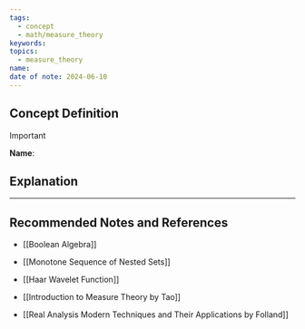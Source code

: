 ```yaml
---
tags:
  - concept
  - math/measure_theory
keywords: 
topics:
  - measure_theory
name: 
date of note: 2024-06-10
---
```


## Concept Definition

>[!important]
>**Name**: 



## Explanation





-----------
##  Recommended Notes and References

- [[Boolean Algebra]]
- [[Monotone Sequence of Nested Sets]]
- [[Haar Wavelet Function]]

- [[Introduction to Measure Theory by Tao]]
- [[Real Analysis Modern Techniques and Their Applications by Folland]]